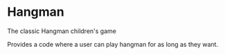# Hangman
The classic Hangman children's game

Provides a code where a user can play hangman for as long as they want.
